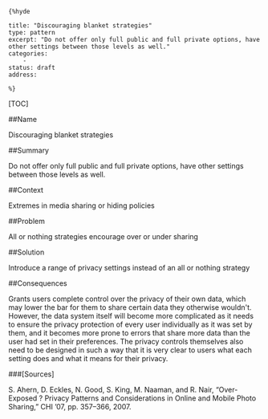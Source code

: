     {%hyde

    title: "Discouraging blanket strategies"
    type: pattern
    excerpt: "Do not offer only full public and full private options, have other settings between those levels as well."
    categories:
        - 
    status: draft
    address:

    %}

[TOC]


##Name
<!--Primary name the pattern is known by.-->

Discouraging blanket strategies

<!--###[Also Known As]-->
<!-- All other names the pattern is known by.-->



##Summary
<!-- One short paragraph summarising the pattern.-->

Do not offer only full public and full private options, have other settings between those levels as well.

##Context
<!-- The situations in which the pattern may apply.-->

Extremes in media sharing or hiding policies

##Problem
<!-- The problem a pattern addresses, including a list of forces describing why a problem might be difficult to solve.-->

All or nothing strategies encourage over or under sharing

##Solution
<!-- A concise description of how the pattern addresses the problem.-->

Introduce a range of privacy settings instead of an all or nothing strategy

<!--###[Structure]-->
<!--A detailed specification of the structural aspects of the pattern. A class diagram if applicable.-->



<!--###[Implementation]-->
<!--Guidelines for implementing the pattern; code fragments; suggested PETS; policy fragments.-->



##Consequences
<!--The advantages (benefits) and disadvantages (liabilities) of applying the pattern.-->

Grants users complete control over the privacy of their own data, which may lower the bar for them to share certain data they otherwise wouldn't. However, the data system itself will become more complicated as it needs to ensure the privacy protection of every user individually as it was set by them, and it becomes more prone to errors that share more data than the user had set in their preferences. The privacy controls themselves also need to be designed in such a way that it is very clear to users what each setting does and what it means for their privacy.

<!--###[Constraints]-->
<!-- limitations as a consequence of applying the pattern.-->



<!--##Examples-->
<!--Motivational example to see how the pattern is applied.-->



<!--###[Known Uses]-->
<!-- Pointers to various applications of the pattern.-->



<!--##See Also-->
<!-- Any pointers to relevant information, not contained in the subfields below.-->



<!--###[Related Patterns]-->
<!-- Supporting and conflicting patterns-->



###[Sources]
<!-- References to the original source of the pattern.-->

S. Ahern, D. Eckles, N. Good, S. King, M. Naaman, and R. Nair, “Over-Exposed ? Privacy Patterns and Considerations in Online and Mobile Photo Sharing,” CHI ’07, pp. 357–366, 2007.

<!--##General Comments-->
<!-- Separate discussion on the pattern.-->



<!--##Categories-->
<!-- Placeholder for future agreed upon categories as per collaboration's evaluation.-->

<!--##Tags-->
<!-- User definable descriptors for additional correlation.-->




